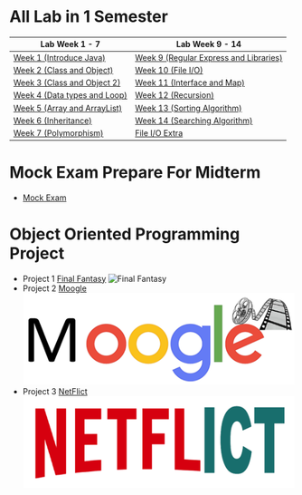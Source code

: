 # All Lab in 1 Semester 

| Lab Week 1 - 7 | Lab Week 9 - 14 |
| --------- | ---------- |
|[Week 1 (Introduce Java)](https://github.com/SunatP/Java/tree/master/Week%201)|[Week 9 (Regular Express and Libraries)](https://github.com/SunatP/Java/tree/master/Week%209)|
|[Week 2 (Class and Object)](https://github.com/SunatP/Java/tree/master/Week%202)|[Week 10 (File I/O)](https://github.com/SunatP/Java/tree/master/Week%2010)|
|[Week 3 (Class and Object 2)](https://github.com/SunatP/Java/tree/master/Week%203)|[Week 11 (Interface and Map)](https://github.com/SunatP/Java/tree/master/Week%2011)|
|[Week 4 (Data types and Loop)](https://github.com/SunatP/Java/tree/master/Week%204)|[Week 12 (Recursion)](https://github.com/SunatP/Java/tree/master/Week%2012)|
|[Week 5 (Array and ArrayList)](https://github.com/SunatP/Java/tree/master/Week%205)|[Week 13 (Sorting Algorithm)](https://github.com/SunatP/Java/tree/master/Week%2013)|
|[Week 6 (Inheritance)](https://github.com/SunatP/Java/tree/master/Week%206)|[Week 14 (Searching Algorithm)](https://github.com/SunatP/Java/tree/master/Week%2014)|
|[Week 7 (Polymorphism)](https://github.com/SunatP/Java/tree/master/Week%207)|[File I/O Extra](https://github.com/SunatP/Java/tree/master/File%20IO(Extra))|

# Mock Exam Prepare For Midterm

* [Mock Exam](https://github.com/SunatP/Java/tree/master/Mock%20Exam)

# Object Oriented Programming Project

* Project 1 [Final Fantasy](https://github.com/SunatP/Java/tree/master/Project%20FinalFantasy)
![Final Fantasy](http://www.gamemonday.com/wp-content/uploads/2018/02/FINAL-FANTASY-XV-WINDOWS-EDITION-demo-03.jpg)
* Project 2 [Moogle](https://github.com/SunatP/Java/tree/master/Moogle)
![Moogle](picture/moogle.png)
* Project 3 [NetFlict](https://github.com/SunatP/Java/tree/master/NetFlict)
![Moogle](picture/netflict.png)


